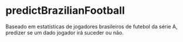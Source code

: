 # predictBrazilianFootball
Baseado em estatísticas de jogadores brasileiros de futebol da série A, predizer se um dado jogador irá suceder ou não.
